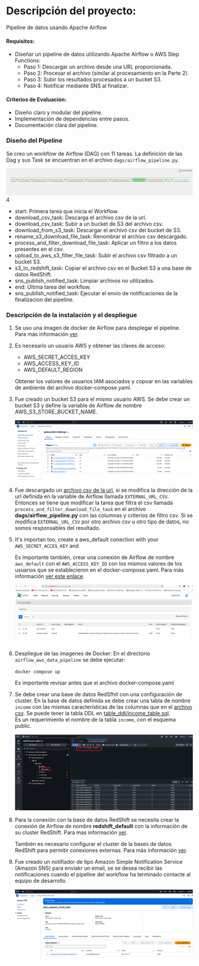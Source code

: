 # Descripción del proyecto:

  Pipeline de datos usando Apache Airflow

#### Requisitos:

- Diseñar un pipeline de datos utilizando Apache Airflow o AWS Step Functions:
  - Paso 1: Descargar un archivo desde una URL proporcionada.
  - Paso 2: Procesar el archivo (similar al procesamiento en la Parte 2).
  - Paso 3: Subir los resultados procesados a un bucket S3.
  - Paso 4: Notificar mediante SNS al finalizar.

#### Criterios de Evaluación:
 - Diseño claro y modular del pipeline.
 - Implementación de dependencias entre pasos.
 - Documentación clara del pipeline.


### Diseño del Pipeline

 Se creo un workflow de Airflow (DAG) con 11 tareas. La definición de las Dag y sus Task se encuentran en el archivo `dags/airflow_pipeline.py`. 

  ![image](doc/image/dag_workflow.png)4
  - start: Primera tarea que inicia el Workflow.
  - download_csv_task: Descarga el archivo csv de la url.
  - download_csv_task: Subir a un bucket de S3 del archivo csv.
  - download_from_s3_task: Descargar el archivo csv del bucket de S3.
  - rename_s3_download_file_task: Renombrar el archivo csv descargado.
  - process_and_filter_download_file_task: Aplicar un filtro a los datos presentes en el csv.
  - upload_to_aws_s3_filter_file_task: Subir el archivo csv filtrado a un bucket S3.
  - s3_to_redshift_task: Copiar el archivo csv en el Bucket S3 a una base de datos RedShift.
  - sns_publish_notified_task: Limpiar archivos no utilizados.
  - end: Última tarea del workflow.
  - sns_publish_notified_task: Ejecutar el envio de notificaciones de la finalizacion del pipeline.

###  Descripción de la instalación y el despliegue

1. Se uso una imagen de docker de Airflow para desplegar el pipeline. Para más información [ver](https://airflow.apache.org/docs/apache-airflow/stable/howto/docker-compose/index.html).


1. Es necesario un usuario AWS y obtener las claves de acceso:  

   - AWS_SECRET_ACCES_KEY
   - AWS_ACCESS_KEY_ID
   - AWS_DEFAULT_REGION

    Obtener los valores de usuarios IAM asociados y copoar en las variables de ambiente del archivo docker-compose.yaml.

1. Fue creado un bucket S3 para el mismo usuario AWS. Se debe crear un bucket S3 y define la variable de Airflow de nombre AWS_S3_STORE_BUCKET_NAME.

   ![image](doc/image/s3_bucket.png)

1. Fue descargado un [archivo csv de la url](https://www.stats.govt.nz/assets/Uploads/Balance-of-payments/Balance-of-payments-and-international-investment-position-June-2024-quarter/Download-data/balance-of-payments-and-international-investment-position-june-2024-quarter.csv), si se modifica la dirección de la url definida en la variable de Airflow llamada `EXTERNAL_URL_CSV`. Entonces se tiene que modificar la tarea que filtra el csv llamada
`process_and_filter_download_file_task` en el archivo **dags/airflow_pipeline.py**  con las columnas y criterios de filtro csv. Si se modifica `EXTERNAL_URL_CSV` por otro archivo csv u otro tipo de datos, no somos responsables del resultado.

1. It's importan too, create a aws_default conection with your `AWS_SECRET_ACCES_KEY` and 

    Es importante también, crear una conexión de Airflow de nombre `aws_default` con el 
`AWS_ACCESS_KEY_ID` con los mismos valores de los usuarios que se establecieron en el docker-compose.yaml. 
Para más información [ver este enlace](https://airflow.apache.org/docs/apache-airflow-providers-amazon/stable/connections/aws.html). 

   ![image](doc/image/airflow_conections.png)

1. Despliegue de las imagenes de Docker:
   En el directorio `airflow_aws_data_pipeline` se debe ejecutar:
      
      `docker compose up` 

    Es importante revisar antes que el archivo docker-compose.yaml

1.  Se debe crear una base de datos RedSfhit con una configuración de cluster. En la base de datos definida se debe crear una tabla de nombre `income` con las mismas características de las columnas que en el 
[archivo csv](https://www.stats.govt.nz/assets/Uploads/Balance-of-payments/Balance-of-payments-and-international-investment-position-June-2024-quarter/Download-data/balance-of-payments-and-international-investment-position-june-2024-quarter.csv).
Se puede tener la tabla DDL en [table_ddl/income_table.sql](files/table_ddl.sql).  
Es un requerimiento el nombre de la tabla `income`, con el esquema public.

      ![image](doc/image/redshift_cluster_database_table.png)
1. Para la conexión con la base de datos RedShift se necesita crear la conexión de Airflow de nombre **redshift_default**  con la información de su cluster RedShift. Para mas información [ver](https://www.astronomer.io/docs/learn/airflow-redshift/). 

    También es necesario configurar el cluster de la bases de datos RedShift para permitir conexiones externas. Para más información [ver](https://docs.bigeye.com/docs/redshift).

1. Fue creado un notifiador de tipo Amazon Simple Notification Service (Amazon SNS) para enviakr un email, se se desea recibir las notificaciones cuando el pipeline del workflow ha terminado contacte al equipo de desarrollo.  
    
    ![image](doc/image/sns_aws_topic.png)

